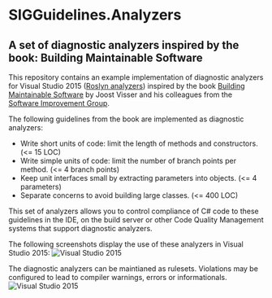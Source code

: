 # SIGGuidelines.Analyzers
## A set of diagnostic analyzers inspired by the book: Building Maintainable Software
This repository contains an example implementation of diagnostic analyzers for Visual Studio 2015 ([Roslyn analyzers](https://msdn.microsoft.com/en-us/magazine/dn879356.aspx)) inspired by the book [Building Maintainable Software](http://shop.oreilly.com/product/0636920049159.do) by Joost Visser and his colleagues from the [Software Improvement Group](https://www.sig.eu).

The following guidelines from the book are implemented as diagnostic analyzers:

- Write short units of code: limit the length of methods and constructors. (<= 15 LOC)
- Write simple units of code: limit the number of branch points per method. (<= 4 branch points)
- Keep unit interfaces small by extracting parameters into objects. (<= 4 parameters)
- Separate concerns to avoid building large classes. (<= 400 LOC)

This set of analyzers allows you to control compliance of C# code to these guidelines in the IDE, on the build server or other Code Quality Management systems that support diagnostic analyzers.

The following screenshots display the use of these analyzers in Visual Studio 2015:
![Visual Studio 2015](https://github.com/p3pijn/WritingMaintainableSoftware-Analyzers/raw/master/Screenshot1.PNG "Visual Studio 2015")

The diagnostic analyzers can be maintianed as rulesets. Violations may be configured to lead to compiler warnings, errors or informationals.
![Visual Studio 2015](https://github.com/p3pijn/WritingMaintainableSoftware-Analyzers/raw/master/Screenshot2.PNG "Visual Studio 2015")

